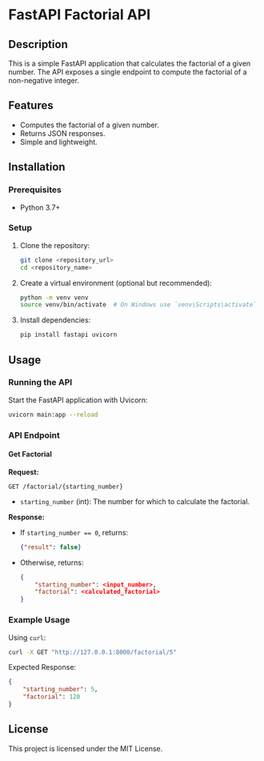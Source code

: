 # FastAPI Factorial API

## Description
This is a simple FastAPI application that calculates the factorial of a given number. The API exposes a single endpoint to compute the factorial of a non-negative integer.

## Features
- Computes the factorial of a given number.
- Returns JSON responses.
- Simple and lightweight.

## Installation

### Prerequisites
- Python 3.7+

### Setup
1. Clone the repository:
   ```sh
   git clone <repository_url>
   cd <repository_name>
   ```
2. Create a virtual environment (optional but recommended):
   ```sh
   python -m venv venv
   source venv/bin/activate  # On Windows use `venv\Scripts\activate`
   ```
3. Install dependencies:
   ```sh
   pip install fastapi uvicorn
   ```

## Usage

### Running the API
Start the FastAPI application with Uvicorn:
```sh
uvicorn main:app --reload
```

### API Endpoint
#### Get Factorial
**Request:**
```
GET /factorial/{starting_number}
```
- `starting_number` (int): The number for which to calculate the factorial.

**Response:**
- If `starting_number == 0`, returns:
  ```json
  {"result": false}
  ```
- Otherwise, returns:
  ```json
  {
      "starting_number": <input_number>,
      "factorial": <calculated_factorial>
  }
  ```

### Example Usage
Using `curl`:
```sh
curl -X GET "http://127.0.0.1:8000/factorial/5"
```
Expected Response:
```json
{
    "starting_number": 5,
    "factorial": 120
}
```

## License
This project is licensed under the MIT License.

